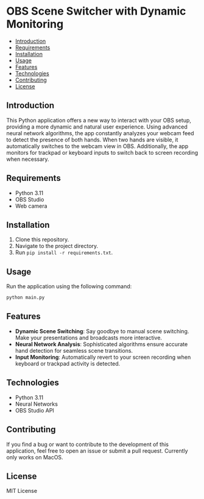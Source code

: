 # OBS Scene Switcher with Dynamic Monitoring

- [Introduction](#introduction)
- [Requirements](#requirements)
- [Installation](#installation)
- [Usage](#usage)
- [Features](#features)
- [Technologies](#technologies)
- [Contributing](#contributing)
- [License](#license)

## Introduction

This Python application offers a new way to interact with your OBS setup, providing a more dynamic and natural user experience. Using advanced neural network algorithms, the app constantly analyzes your webcam feed to detect the presence of both hands. When two hands are visible, it automatically switches to the webcam view in OBS. Additionally, the app monitors for trackpad or keyboard inputs to switch back to screen recording when necessary.

## Requirements

- Python 3.11
- OBS Studio
- Web camera

## Installation

1. Clone this repository.
2. Navigate to the project directory.
3. Run `pip install -r requirements.txt`.

## Usage

Run the application using the following command:

```bash
python main.py
```

## Features

- **Dynamic Scene Switching**: Say goodbye to manual scene switching. Make your presentations and broadcasts more interactive.
- **Neural Network Analysis**: Sophisticated algorithms ensure accurate hand detection for seamless scene transitions.
- **Input Monitoring**: Automatically revert to your screen recording when keyboard or trackpad activity is detected.

## Technologies

- Python 3.11
- Neural Networks
- OBS Studio API

## Contributing

If you find a bug or want to contribute to the development of this application, feel free to open an issue or submit a pull request. Currently only works on MacOS.

## License

MIT License
